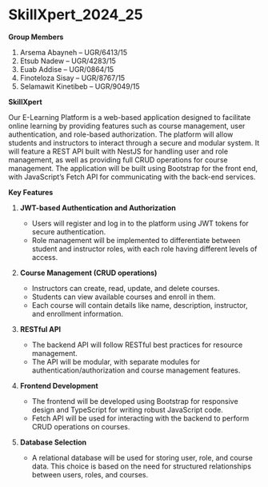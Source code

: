 # SkillXpert_2024_25
 
**Group Members**

1. Arsema Abayneh – UGR/6413/15  
2. Etsub Nadew – UGR/4283/15  
3. Euab Addise – UGR/0864/15  
4. Finoteloza Sisay – UGR/8767/15  
5. Selamawit Kinetibeb – UGR/9049/15


**SkillXpert**

Our E-Learning Platform is a web-based application designed to facilitate online learning by providing features such as course management, user authentication, and role-based authorization. The platform will allow students and instructors to interact through a secure and modular system. It will feature a REST API built with NestJS for handling user and role management, as well as providing full CRUD operations for course management. The application will be built using Bootstrap for the front end, with JavaScript’s Fetch API for communicating with the back-end services.

**Key Features**

1. **JWT-based Authentication and Authorization**
   - Users will register and log in to the platform using JWT tokens for secure authentication.
   - Role management will be implemented to differentiate between student and instructor roles, with each role having different levels of access.

2. **Course Management (CRUD operations)**
   - Instructors can create, read, update, and delete courses.
   - Students can view available courses and enroll in them.
   - Each course will contain details like name, description, instructor, and enrollment information.

3. **RESTful API**
   - The backend API will follow RESTful best practices for resource management.
   - The API will be modular, with separate modules for authentication/authorization and course management features.

4. **Frontend Development**
   - The frontend will be developed using Bootstrap for responsive design and TypeScript for writing robust JavaScript code.
   - Fetch API will be used for interacting with the backend to perform CRUD operations on courses.

5. **Database Selection**
   - A relational database  will be used for storing user, role, and course data. This choice is based on the need for structured relationships between users, roles, and courses.

